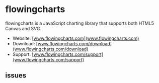 # flowingcharts

flowingcharts is a JavaScript charting library that supports both HTML5 Canvas and SVG.

* Website: [www.flowingcharts.com](www.flowingcharts.com)
* Download: [www.flowingcharts.com/download](www.flowingcharts.com/download)
* Support: [www.flowingcharts.com/support](www.flowingcharts.com/support)

## issues
